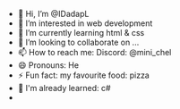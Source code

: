 - 👋 Hi, I’m @IDadapL
- 👀 I’m interested in web development 
- 🌱 I’m currently learning html & css
- 💞️ I’m looking to collaborate on ...
- 📫 How to reach me: Discord: @mini_chel
- 😄 Pronouns: He
- ⚡ Fun fact: my favourite food: pizza
- 🧠 I'm already learned: c#
- 
<!---
IDadapL/IDadapL is a ✨ special ✨ repository because its `README.md` (this file) appears on your GitHub profile.
You can click the Preview link to take a look at your changes.
--->
